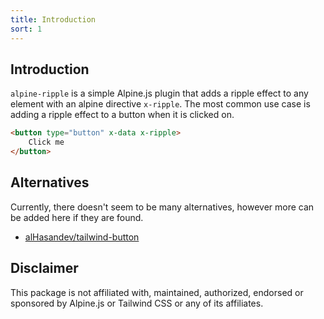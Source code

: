 ```yaml
---
title: Introduction
sort: 1
---
```


## Introduction

`alpine-ripple` is a simple Alpine.js plugin that adds a ripple effect to any element with an alpine directive `x-ripple`. The most common use case
is adding a ripple effect to a button when it is clicked on.

```html
<button type="button" x-data x-ripple>
    Click me
</button>
```

## Alternatives

Currently, there doesn't seem to be many alternatives, however more can be added here if they are found.

- [alHasandev/tailwind-button](https://github.com/alHasandev/tailwind-button)

## Disclaimer

This package is not affiliated with, maintained, authorized, endorsed or sponsored by Alpine.js or Tailwind CSS or any of its affiliates.
